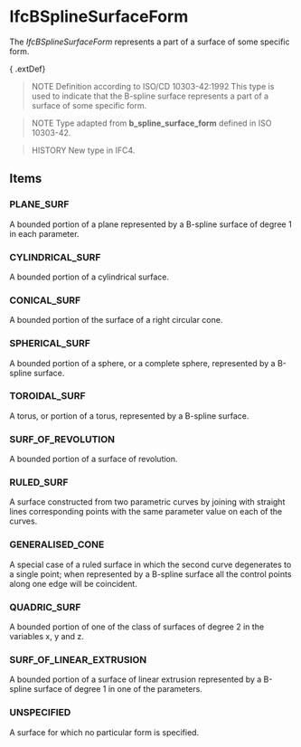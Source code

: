 # IfcBSplineSurfaceForm

The _IfcBSplineSurfaceForm_ represents a part of a surface of some specific form.
<!-- end of short definition -->


{ .extDef}
> NOTE Definition according to ISO/CD 10303-42:1992
> This type is used to indicate that the B-spline surface represents a part of a surface of some specific form.

> NOTE Type adapted from **b_spline_surface_form** defined in ISO 10303-42.

> HISTORY New type in IFC4.

## Items

### PLANE_SURF
A bounded portion of a plane represented by a B-spline surface of degree 1 in each parameter.

### CYLINDRICAL_SURF
A bounded portion of a cylindrical surface.

### CONICAL_SURF
A bounded portion of the surface of a right circular cone.

### SPHERICAL_SURF
A bounded portion of a sphere, or a complete sphere, represented by a B-spline surface.

### TOROIDAL_SURF
A torus, or portion of a torus, represented by a B-spline surface.

### SURF_OF_REVOLUTION
A bounded portion of a surface of revolution.

### RULED_SURF
A surface constructed from two parametric curves by joining with straight lines
corresponding points with the same parameter value on each of the curves.

### GENERALISED_CONE
A special case of a ruled surface in which the second curve degenerates to a
single point; when represented by a B-spline surface all the control points along one edge will be coincident.

### QUADRIC_SURF
A bounded portion of one of the class of surfaces of degree 2 in the variables x, y and z.

### SURF_OF_LINEAR_EXTRUSION
A bounded portion of a surface of linear extrusion represented by a B-spline surface of degree 1 in one of the parameters.

### UNSPECIFIED
A surface for which no particular form is specified.
